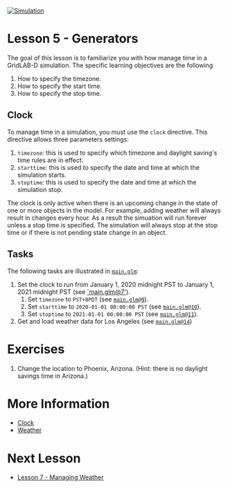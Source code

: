[![Simulation](../../actions/workflows/main.yml/badge.svg)](../../actions/workflows/main.yml)

# Lesson 5 - Generators

The goal of this lesson is to familiarize you with how manage time in a GridLAB-D simulation. The specific learning objectives are the following

1. How to specify the timezone.
2. How to specify the start time.
3. How to specify the stop time.

## Clock

To manage time in a simulation, you must use the `clock` directive.  This directive allows three parameters settings:

1. `timezone`: this is used to specify which timezone and daylight saving's time rules are in effect.
2. `starttime`: this is used to specify the date and time at which the simulation starts.
3. `stoptime`: this is used to specify the date and time at which the simulation stop.

The clock is only active when there is an upcoming change in the state of one or more objects in the model. For example, adding weather will always result in changes every hour. As a result the simuation will run forever unless a stop time is specified.  The simulation will always stop at the stop time or if there is not pending state change in an object.

## Tasks

The following tasks are illustrated in [`main.glm`](main.glm):

1. Set the clock to run from January 1, 2020 midnight PST to January 1, 2021 midnight PST (see [`main.glm@7'](main.glm#L7-L12)).
   1. Set `timezone` to `PST+8PDT` (see [`main.glm@9`](main.glm#L9)).
   2. Set `starttime` to `2020-01-01 00:00:00 PST` (see [`main.glm@10`](main.glm#L10)).
   3. Set `stoptime` to `2021-01-01 00:00:00 PST` (see [`main.glm@11`](main.glm#L11)).
2. Get and load weather data for Los Angeles (see [`main.glm@14`](main.glm#L15-18))

# Exercises

1. Change the location to Phoenix, Arizona. (Hint: there is no daylight savings time in Arizona.)

# More Information

* [Clock](https://docs.gridlabd.us/index.html?owner=arras-energy&project=gridlabd&branch=master&folder=/GLM/Directive&doc=/GLM/Directive/Clock.md)
 * [Weather](https://docs.gridlabd.us/_page.html?owner=arras-energy&project=gridlabd&branch=master&folder=/Subcommand&doc=/Subcommand/Weather.md)

# Next Lesson

* [Lesson 7 - Managing Weather](../../../lesson-7)
